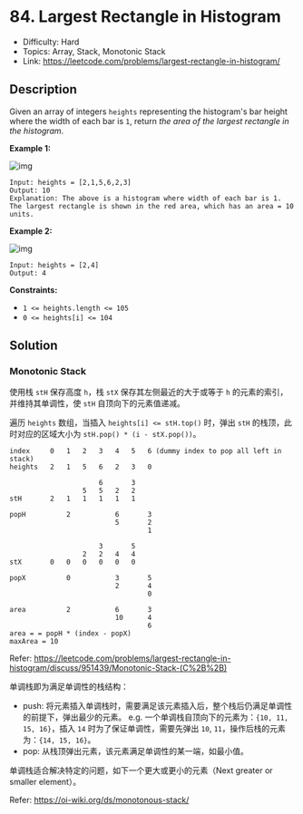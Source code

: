 # 84. Largest Rectangle in Histogram

- Difficulty: Hard
- Topics: Array, Stack, Monotonic Stack
- Link: https://leetcode.com/problems/largest-rectangle-in-histogram/

## Description

Given an array of integers `heights` representing the histogram's bar height where the width of each bar is `1`, return _the area of the largest rectangle in the histogram_.

**Example 1:**

![img](https://assets.leetcode.com/uploads/2021/01/04/histogram.jpg)

```
Input: heights = [2,1,5,6,2,3]
Output: 10
Explanation: The above is a histogram where width of each bar is 1.
The largest rectangle is shown in the red area, which has an area = 10 units.
```

**Example 2:**

![img](https://assets.leetcode.com/uploads/2021/01/04/histogram-1.jpg)

```
Input: heights = [2,4]
Output: 4
```

**Constraints:**

- `1 <= heights.length <= 105`
- `0 <= heights[i] <= 104`

## Solution

### Monotonic Stack

使用栈 `stH` 保存高度 `h`，栈 `stX` 保存其左侧最近的大于或等于 `h` 的元素的索引，并维持其单调性，使 `stH` 自顶向下的元素值递减。

遍历 `heights` 数组，当插入 `heights[i] <= stH.top()` 时，弹出 `stH` 的栈顶，此时对应的区域大小为 `stH.pop() * (i - stX.pop())`。

```shell
index     0   1   2   3   4   5   6 (dummy index to pop all left in stack)
heights   2   1   5   6   2   3   0

                      6       3
                  5   5   2   2
stH       2   1   1   1   1   1

popH          2           6       3
                          5       2
                                  1

                      3       5
                  2   2   4   4
stX       0   0   0   0   0   0

popX          0           3       5
                          2       4
                                  0

area          2           6       3
                          10      4
                                  6
area = = popH * (index - popX)
maxArea = 10
```

Refer: https://leetcode.com/problems/largest-rectangle-in-histogram/discuss/951439/Monotonic-Stack-(C%2B%2B)

单调栈即为满足单调性的栈结构：

- push:
  将元素插入单调栈时，需要满足该元素插入后，整个栈后仍满足单调性的前提下，弹出最少的元素。
  e.g. 一个单调栈自顶向下的元素为：`{10, 11, 15, 16}`，插入 `14` 时为了保证单调性，需要先弹出 `10`, `11`，操作后栈的元素为：`{14, 15, 16}`。
- pop:
  从栈顶弹出元素，该元素满足单调性的某一端，如最小值。

单调栈适合解决特定的问题，如下一个更大或更小的元素（Next greater or smaller element）。

Refer: https://oi-wiki.org/ds/monotonous-stack/

